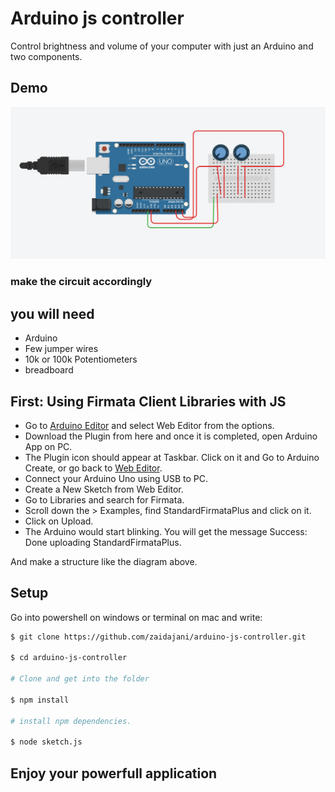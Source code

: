 # Arduino js controller

Control brightness and volume of your computer with just an Arduino and two components.

## Demo

![demo](./circuit.PNG)

### make the circuit accordingly

## you will need

* Arduino
* Few jumper wires
* 10k or 100k Potentiometers
* breadboard

## First: Using Firmata Client Libraries with JS

* Go to <a href="https://create.arduino.cc">Arduino Editor</a> and select Web Editor from the options.
* Download the Plugin from here and once it is completed, open Arduino App on PC.
* The Plugin icon should appear at Taskbar. Click on it and Go to Arduino Create, or go back to <a href="https://create.arduino.cc">Web Editor</a>.
* Connect your Arduino Uno using USB to PC.
* Create a New Sketch from Web Editor.
* Go to Libraries and search for Firmata.
* Scroll down the > Examples, find StandardFirmataPlus and click on it.
* Click on Upload.
* The Arduino would start blinking. You will get the message Success: Done uploading StandardFirmataPlus.

And make a structure like the diagram above.

## Setup

Go into powershell on windows or terminal on mac and write: 

```sh
$ git clone https://github.com/zaidajani/arduino-js-controller.git

$ cd arduino-js-controller

# Clone and get into the folder

$ npm install

# install npm dependencies.

$ node sketch.js
```

## Enjoy your powerfull application
